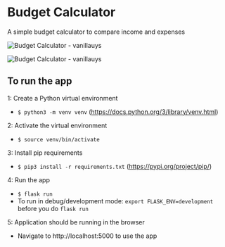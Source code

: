 # Budget Calculator
A simple budget calculator to compare income and expenses

![Budget Calculator - vanillauys](https://i.imgur.com/XDmYv9A.png)


![Budget Calculator - vanillauys](https://i.imgur.com/Q5gvuwQ.png)


## To run the app

1: Create a Python virtual environment
  - `$ python3 -m venv venv` (https://docs.python.org/3/library/venv.html)

2: Activate the virtual environment
  - `$ source venv/bin/activate`

3: Install pip requirements
  - `$ pip3 install -r requirements.txt` (https://pypi.org/project/pip/)

4: Run the app
  - `$ flask run` 
  - To run in debug/development mode: `export FLASK_ENV=development` before you do `flask run`

5: Application should be running in the browser
  - Navigate to http://localhost:5000 to use the app

